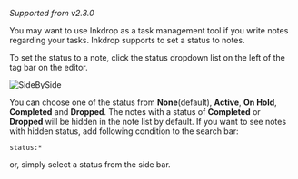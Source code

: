*Supported from v2.3.0*

You may want to use Inkdrop as a task management tool if you write notes regarding your tasks.
Inkdrop supports to set a status to notes.

To set the status to a note, click the status dropdown list on the left of the tag bar on the editor.

![SideBySide](/manual/08-task-management.png)

You can choose one of the status from **None**(default), **Active**, **On Hold**, **Completed** and **Dropped**.
The notes with a status of **Completed** or **Dropped** will be hidden in the note list by default.
If you want to see notes with hidden status, add following condition to the search bar:

```
status:*
```

or, simply select a status from the side bar.

